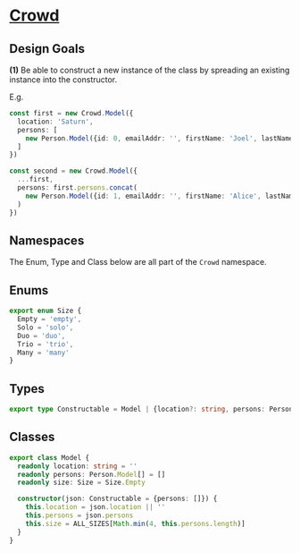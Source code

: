 # [Crowd](https://github.com/joeldalley/typescript-examples/blob/master/src/lib/model/Crowd.ts)

## Design Goals

**(1)** Be able to construct a new instance of the class by spreading an existing instance into the constructor.

E.g.
```typescript
const first = new Crowd.Model({
  location: 'Saturn',
  persons: [
    new Person.Model({id: 0, emailAddr: '', firstName: 'Joel', lastName: ''})
  ]
})

const second = new Crowd.Model({
  ...first,
  persons: first.persons.concat(
    new Person.Model({id: 1, emailAddr: '', firstName: 'Alice', lastName: 'D'})
  )
})
```

## Namespaces

The Enum, Type and Class below are all part of the `Crowd` namespace.

## Enums

```typescript
export enum Size {
  Empty = 'empty',
  Solo = 'solo',
  Duo = 'duo',
  Trio = 'trio',
  Many = 'many'
}
```

## Types

```typescript
export type Constructable = Model | {location?: string, persons: Person.Model[]}
```

## Classes

```typescript
export class Model {
  readonly location: string = ''
  readonly persons: Person.Model[] = []
  readonly size: Size = Size.Empty

  constructor(json: Constructable = {persons: []}) {
    this.location = json.location || ''
    this.persons = json.persons
    this.size = ALL_SIZES[Math.min(4, this.persons.length)]
  }
}
```
